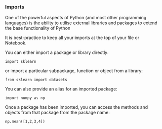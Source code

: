 ### Imports

One of the powerful aspects of Python (and most other programming languages) is the ability to utilise external libraries and packages to extend the base functionality of Python

It is best-practice to keep all your imports at the top of your file or Notebook.

You can either import a package or library directly:

`import sklearn`

or import a particular subpackage, function or object from a library:

`from sklearn import datasets`

You can also provide an alias for an imported package:

`import numpy as np`

Once a package has been imported, you can access the methods and objects from that package from the package name:

`np.mean([1,2,3,4])`


```python

```